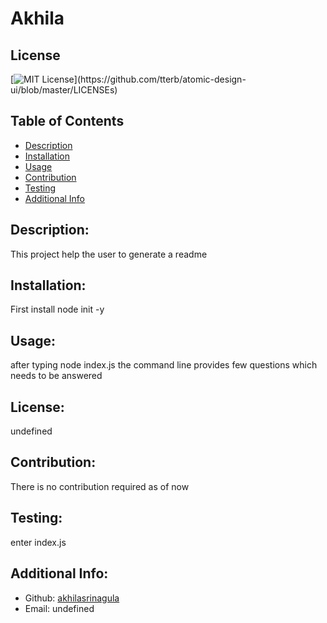 # Akhila
  ## License
  [![MIT License](https://img.shields.io/apm/l/atomic-design-ui.svg?)](https://github.com/tterb/atomic-design-ui/blob/master/LICENSEs)

  ## Table of Contents 
  - [Description](#description)
  - [Installation](#installation)
  - [Usage](#usage)
  - [Contribution](#contribution)
  - [Testing](#testing)
  - [Additional Info](#additional-info)


  ## Description:
  This project help the user to generate a readme

  ## Installation:
  First install node init -y
  ## Usage:
  after typing node index.js the command line provides few questions which needs to be answered
  ## License:
  undefined
  ## Contribution:
  There is no contribution required as of now
  ## Testing:
  enter index.js

  ## Additional Info:
  - Github: [akhilasrinagula](https://github.com/akhilasrinagula)
  - Email: undefined
